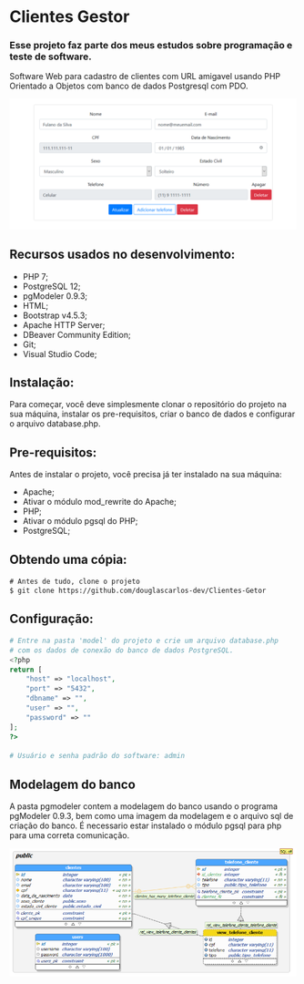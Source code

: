 # Clientes Gestor

### Esse projeto faz parte dos meus estudos sobre programação e teste de software.

Software Web para cadastro de clientes com URL amigavel usando PHP Orientado a Objetos com banco de dados Postgresql com PDO.

![Logo API](./img/tela_cliente.png)

## Recursos usados no desenvolvimento:

- PHP 7;
- PostgreSQL 12;
- pgModeler 0.9.3;
- HTML;
- Bootstrap v4.5.3;
- Apache HTTP Server;
- DBeaver Community Edition;
- Git;
- Visual Studio Code;

## Instalação:

Para começar, você deve simplesmente clonar o repositório do projeto na sua máquina, instalar os pre-requisitos, criar o banco de dados e configurar o arquivo database.php.

## Pre-requisitos:

Antes de instalar o projeto, você precisa já ter instalado na sua máquina:

- Apache;
- Ativar o módulo mod_rewrite do Apache;
- PHP;
- Ativar o módulo pgsql do PHP;
- PostgreSQL;

## Obtendo uma cópia:

```shell
# Antes de tudo, clone o projeto
$ git clone https://github.com/douglascarlos-dev/Clientes-Getor
```

## Configuração:

```php
# Entre na pasta 'model' do projeto e crie um arquivo database.php
# com os dados de conexão do banco de dados PostgreSQL.
<?php
return [
    "host" => "localhost",
    "port" => "5432",
    "dbname" => "",
    "user" => "",
    "password" => ""
];
?>

# Usuário e senha padrão do software: admin
```

## Modelagem do banco

A pasta pgmodeler contem a modelagem do banco usando o programa pgModeler 0.9.3, bem como uma imagem da modelagem e o arquivo sql de criação do banco.
É necessario estar instalado o módulo pgsql para php para uma correta comunicação.

![Logo API](./pgmodeler/database_model.png)